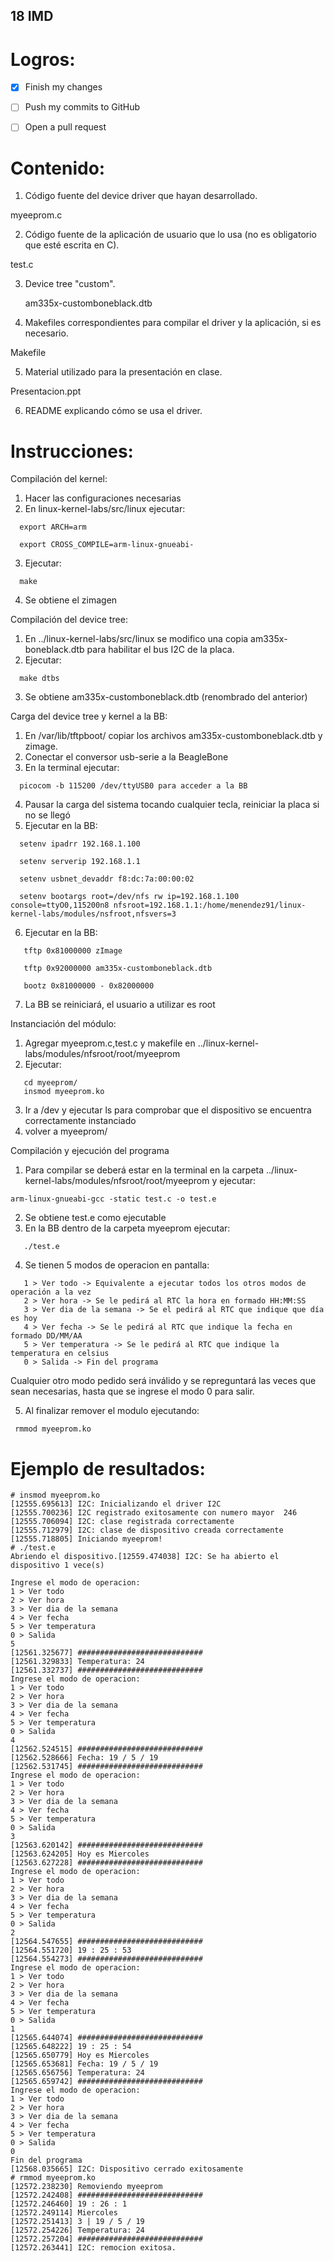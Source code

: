 ## 18 IMD

# Logros:

- [x] Finish my changes
- [ ] Push my commits to GitHub
- [ ] Open a pull request


# Contenido:
1) Código fuente del device driver que hayan desarrollado.

  myeeprom.c
  
2) Código fuente de la aplicación de usuario que lo usa (no es obligatorio que esté escrita en C).

  test.c
  
3) Device tree "custom".

   am335x-customboneblack.dtb
  
4) Makefiles correspondientes para compilar el driver y la aplicación, si es necesario.

  Makefile
  
5) Material utilizado para la presentación en clase.

  Presentacion.ppt
  
6) README explicando cómo se usa el driver.

# Instrucciones:

Compilación del kernel:

1) Hacer las configuraciones necesarias
2) En linux-kernel-labs/src/linux ejecutar:
```
  export ARCH=arm
  
  export CROSS_COMPILE=arm-linux-gnueabi-
```  
3) Ejecutar:
```
  make
```  
4) Se obtiene el zimagen

Compilación del device tree:

1) En ../linux-kernel-labs/src/linux se modifico una copia am335x-boneblack.dtb para habilitar el bus I2C de la placa.
2) Ejecutar:
```
  make dtbs
```  
3) Se obtiene am335x-customboneblack.dtb (renombrado del anterior)

Carga del device tree y kernel a la BB:

1) En /var/lib/tftpboot/ copiar los archivos am335x-customboneblack.dtb y zimage.
2) Conectar el conversor usb-serie a la BeagleBone
3) En la terminal ejecutar:
```
  picocom -b 115200 /dev/ttyUSB0 para acceder a la BB
```  
4) Pausar la carga del sistema tocando cualquier tecla, reiniciar la placa si no se llegó
5) Ejecutar en la BB:
```
  setenv ipadrr 192.168.1.100
  
  setenv serverip 192.168.1.1
  
  setenv usbnet_devaddr f8:dc:7a:00:00:02
  
  setenv bootargs root=/dev/nfs rw ip=192.168.1.100 console=ttyO0,115200n8 nfsroot=192.168.1.1:/home/menendez91/linux-kernel-labs/modules/nsfroot,nfsvers=3
```  
 6) Ejecutar en la BB: 
 ```
    tftp 0x81000000 zImage
    
    tftp 0x92000000 am335x-customboneblack.dtb
    
    bootz 0x81000000 - 0x82000000
 ```   
 7) La BB se reiniciará, el usuario a utilizar es root
 
 Instanciación del módulo:
 
 1) Agregar myeeprom.c,test.c y makefile en ../linux-kernel-labs/modules/nfsroot/root/myeeprom
 2) Ejecutar:
 ```
    cd myeeprom/
    insmod myeeprom.ko
 ```  
 3) Ir a /dev y ejecutar ls para comprobar que el dispositivo se encuentra correctamente instanciado
 4) volver a myeeprom/
 
 Compilación y ejecución del programa
 
 1) Para compilar se deberá estar en la terminal en la carpeta ../linux-kernel-labs/modules/nfsroot/root/myeeprom y ejecutar:
 ```
 arm-linux-gnueabi-gcc -static test.c -o test.e
 ```
 2) Se obtiene test.e como ejecutable
 3) En la BB dentro de la carpeta myeeprom ejecutar:
 ```
    ./test.e
 ```   
 4) Se tienen 5 modos de operacion en pantalla:
 ```
    1 > Ver todo -> Equivalente a ejecutar todos los otros modos de operación a la vez
    2 > Ver hora -> Se le pedirá al RTC la hora en formado HH:MM:SS
    3 > Ver dia de la semana -> Se el pedirá al RTC que indique que día es hoy
    4 > Ver fecha -> Se le pedirá al RTC que indique la fecha en formado DD/MM/AA
    5 > Ver temperatura -> Se le pedirá al RTC que indique la temperatura en celsius
    0 > Salida -> Fin del programa
  ```  
  Cualquier otro modo pedido será inválido y se repreguntará las veces que sean necesarias, hasta que se ingrese el modo 0 para salir.
  
  5) Al finalizar remover el modulo ejecutando:
   ``` 
    rmmod myeeprom.ko
  ```

# Ejemplo de resultados:
 ```
# insmod myeeprom.ko
[12555.695613] I2C: Inicializando el driver I2C
[12555.700236] I2C registrado exitosamente con numero mayor  246
[12555.706094] I2C: clase registrada correctamente
[12555.712979] I2C: clase de dispositivo creada correctamente
[12555.718805] Iniciando myeeprom!
# ./test.e
Abriendo el dispositivo.[12559.474038] I2C: Se ha abierto el dispositivo 1 vece(s)

Ingrese el modo de operacion:
1 > Ver todo
2 > Ver hora
3 > Ver dia de la semana
4 > Ver fecha
5 > Ver temperatura
0 > Salida
5
[12561.325677] ############################
[12561.329833] Temperatura: 24 
[12561.332737] ############################
Ingrese el modo de operacion:
1 > Ver todo
2 > Ver hora
3 > Ver dia de la semana
4 > Ver fecha
5 > Ver temperatura
0 > Salida
4
[12562.524515] ############################
[12562.528666] Fecha: 19 / 5 / 19
[12562.531745] ############################
Ingrese el modo de operacion:
1 > Ver todo
2 > Ver hora
3 > Ver dia de la semana
4 > Ver fecha
5 > Ver temperatura
0 > Salida
3
[12563.620142] ############################
[12563.624205] Hoy es Miercoles
[12563.627228] ############################
Ingrese el modo de operacion:
1 > Ver todo
2 > Ver hora
3 > Ver dia de la semana
4 > Ver fecha
5 > Ver temperatura
0 > Salida
2
[12564.547655] ############################
[12564.551720] 19 : 25 : 53
[12564.554273] ############################
Ingrese el modo de operacion:
1 > Ver todo
2 > Ver hora
3 > Ver dia de la semana
4 > Ver fecha
5 > Ver temperatura
0 > Salida
1
[12565.644074] ############################
[12565.648222] 19 : 25 : 54
[12565.650779] Hoy es Miercoles
[12565.653681] Fecha: 19 / 5 / 19
[12565.656756] Temperatura: 24 
[12565.659742] ############################
Ingrese el modo de operacion:
1 > Ver todo
2 > Ver hora
3 > Ver dia de la semana
4 > Ver fecha
5 > Ver temperatura
0 > Salida
0
Fin del programa
[12568.035665] I2C: Dispositivo cerrado exitosamente
# rmmod myeeprom.ko
[12572.238230] Removiendo myeeprom
[12572.242408] ############################
[12572.246460] 19 : 26 : 1
[12572.249114] Miercoles
[12572.251413] 3 | 19 / 5 / 19
[12572.254226] Temperatura: 24 
[12572.257204] ############################
[12572.263441] I2C: remocion exitosa.
 ```



